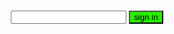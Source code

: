 <body>      <style>
            #page{
                text-align: center;
            }
            #book{
                overflow: auto;
                width: 100%;
                height: 450px;
            }
            button{
                background: rgb(40, 237, 0);
            }
            #sign-in-form{
                text-align: center;
                margin: 14%;
            }
            #books{
                overflow: auto;
                height: 115px;
                border: 2px solid red;
                border-radius: 12px;
            }
        </style>
        <div id="page">
            <div id="sign-in-form">
                <input id="name">
                <button onClick="check()">sign in</button>
            </div>
        </div>    
    <script>
        function check (){
            if(document.getElementById("name").value==="ARCoder"||document.getElementById("name").value==="test"||document.getElementById("name").value==="tsc"){
            start();
            }
        }        
        function prank (){
            document.getElementById("book").innerHTML="<h1>Prankster <em>and his</em> Neighbor</h1><hr><h2>Intro</h2><hr><p>Prankster did not like his Neighbor so he pranks him therefor everyone calls him Prankster.</p><hr><h2>Chapter 1</h2><hr><p>Prankster asked his Neighbor if he wanted to have lunch with him, his Neighbor said of course. Why not? so Prankster </p>";
        }
        function war (){
            document.getElementById("book").innerHTML="";
        }
        function start (){
            document.getElementById("page").innerHTML='<div id="book"></div>        <div id="books">        <button onClick="prank()">        <svg style="width:80;height:98;cursor:pointer;border-radius:5px">        <rect width="80" height="95" style="fill:rgb(0,0,255);stroke-width:3;stroke:rgb(0,0,0)" />        <path d="M 40 49 22 12 10 49" stroke="rgb(255, 0,0)" fill="rgb(9, 255, 0)" stroke-width="2" transform="scale(0.9,0.9) translate(-2,0)">        </path>    <path d="M 36 35  13 35" stroke="rgb(255, 0,0)" fill="rgb(255, 130, 255)" stroke-width="2" transform="scale(0.9,0.9) translate(-2,0)"></path>    <text x="7" y="73">Prankester</text></svg></button>    <button onClick="war()">        <svg style="width:80;height:98;cursor:pointer;border-radius:5px">        <rect width="80" height="95" style="fill:rgb(0,0,255);stroke-width:3;stroke:rgb(0,0,0)" />        <path d="M 40 49 22 12 10 49" stroke="rgb(255, 0,0)" fill="rgb(9, 255, 0)" stroke-width="2" transform="scale(0.9,0.9)translate(-2,0)">        </path>    <path d="M 36 35  13 35" stroke="rgb(255, 0,0)" fill="rgb(255, 130, 255)" stroke-width="2" transform="scale(0.9,0.9) translate(-2,0)"></path>    <text x="5" y="73">Clown War</text></svg></button>    <button onClick="war()">        <svg style="width:80;height:98;cursor:pointer;border-radius:5px">    <rect width="80" height="95" style="fill:rgb(0,0,255);stroke-width:3;stroke:rgb(0,0,0)" />    <text x="4" y="30" font-size="30">TSC</text>    <text x="4" y="51" font-size="15">No Title</text>   </svg></button>    </div>';
        }
    </script></body>  
